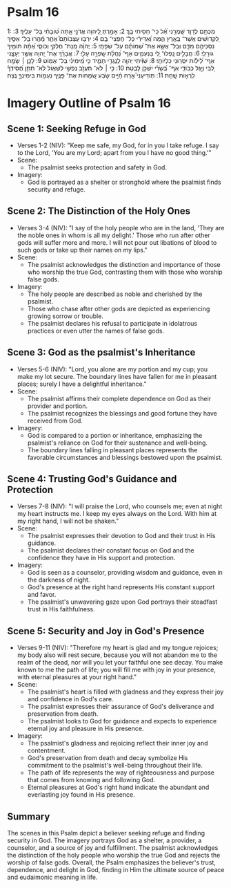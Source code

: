 # Psalm 16
1: מִכְתָּ֥ם לְדָוִ֑ד שָֽׁמְרֵ֥נִי אֵ֝֗ל כִּֽי־ חָסִ֥יתִי בָֽךְ׃
2: אָמַ֣רְתְּ לַֽ֭יהוָה אֲדֹנָ֣י אָ֑תָּה ט֝וֹבָתִ֗י בַּל־ עָלֶֽיךָ׃
3: לִ֭קְדוֹשִׁים אֲשֶׁר־ בָּאָ֣רֶץ הֵ֑מָּה וְ֝אַדִּירֵ֗י כָּל־ חֶפְצִי־ בָֽם׃
4: יִרְבּ֥וּ עַצְּבוֹתָם֮ אַחֵ֪ר מָ֫הָ֥רוּ בַּל־ אַסִּ֣יךְ נִסְכֵּיהֶ֣ם מִדָּ֑ם וּֽבַל־ אֶשָּׂ֥א אֶת־ שְׁ֝מוֹתָ֗ם עַל־ שְׂפָתָֽי׃
5: יְֽהוָ֗ה מְנָת־ חֶלְקִ֥י וְכוֹסִ֑י אַ֝תָּ֗ה תּוֹמִ֥יךְ גּוֹרָלִֽי׃
6: חֲבָלִ֣ים נָֽפְלוּ־ לִ֭י בַּנְּעִמִ֑ים אַף־ נַ֝חֲלָ֗ת שָֽׁפְרָ֥ה עָלֽ͏ָי׃
7: אֲבָרֵ֗ךְ אֶת־ יְ֭הוָה אֲשֶׁ֣ר יְעָצָ֑נִי אַף־ לֵ֝יל֗וֹת יִסְּר֥וּנִי כִלְיוֹתָֽי׃
8: שִׁוִּ֬יתִי יְהוָ֣ה לְנֶגְדִּ֣י תָמִ֑יד כִּ֥י מִֽ֝ימִינִ֗י בַּל־ אֶמּֽוֹט׃
9: לָכֵ֤ן ׀ שָׂמַ֣ח לִ֭בִּי וַיָּ֣גֶל כְּבוֹדִ֑י אַף־ בְּ֝שָׂרִ֗י יִשְׁכֹּ֥ן לָבֶֽטַח׃
10: כִּ֤י ׀ לֹא־ תַעֲזֹ֣ב נַפְשִׁ֣י לִשְׁא֑וֹל לֹֽא־ תִתֵּ֥ן חֲ֝סִידְךָ֗ לִרְא֥וֹת שָֽׁחַת׃
11: תּֽוֹדִיעֵנִי֮ אֹ֤רַח חַ֫יִּ֥ים שֹׂ֣בַע שְׂ֭מָחוֹת אֶת־ פָּנֶ֑יךָ נְעִמ֖וֹת בִּימִינְךָ֣ נֶֽצַח׃

# Imagery Outline of Psalm 16

## Scene 1: Seeking Refuge in God
- Verses 1-2 (NIV): "Keep me safe, my God, for in you I take refuge. I say to the Lord, 'You are my Lord; apart from you I have no good thing.'"
- Scene:
  - The psalmist seeks protection and safety in God.
- Imagery:
  - God is portrayed as a shelter or stronghold where the psalmist finds security and refuge.

## Scene 2: The Distinction of the Holy Ones
- Verses 3-4 (NIV): "I say of the holy people who are in the land, 'They are the noble ones in whom is all my delight.' Those who run after other gods will suffer more and more. I will not pour out libations of blood to such gods or take up their names on my lips."
- Scene:
  - The psalmist acknowledges the distinction and importance of those who worship the true God, contrasting them with those who worship false gods.
- Imagery:
  - The holy people are described as noble and cherished by the psalmist.
  - Those who chase after other gods are depicted as experiencing growing sorrow or trouble.
  - The psalmist declares his refusal to participate in idolatrous practices or even utter the names of false gods.

## Scene 3: God as the psalmist's Inheritance
- Verses 5-6 (NIV): "Lord, you alone are my portion and my cup; you make my lot secure. The boundary lines have fallen for me in pleasant places; surely I have a delightful inheritance."
- Scene:
  - The psalmist affirms their complete dependence on God as their provider and portion.
  - The psalmist recognizes the blessings and good fortune they have received from God.
- Imagery:
  - God is compared to a portion or inheritance, emphasizing the psalmist's reliance on God for their sustenance and well-being.
  - The boundary lines falling in pleasant places represents the favorable circumstances and blessings bestowed upon the psalmist.

## Scene 4: Trusting God's Guidance and Protection
- Verses 7-8 (NIV): "I will praise the Lord, who counsels me; even at night my heart instructs me. I keep my eyes always on the Lord. With him at my right hand, I will not be shaken."
- Scene:
  - The psalmist expresses their devotion to God and their trust in His guidance.
  - The psalmist declares their constant focus on God and the confidence they have in His support and protection.
- Imagery:
  - God is seen as a counselor, providing wisdom and guidance, even in the darkness of night.
  - God's presence at the right hand represents His constant support and favor.
  - The psalmist's unwavering gaze upon God portrays their steadfast trust in His faithfulness.

## Scene 5: Security and Joy in God's Presence
- Verses 9-11 (NIV): "Therefore my heart is glad and my tongue rejoices; my body also will rest secure, because you will not abandon me to the realm of the dead, nor will you let your faithful one see decay. You make known to me the path of life; you will fill me with joy in your presence, with eternal pleasures at your right hand."
- Scene:
  - The psalmist's heart is filled with gladness and they express their joy and confidence in God's care.
  - The psalmist expresses their assurance of God's deliverance and preservation from death.
  - The psalmist looks to God for guidance and expects to experience eternal joy and pleasure in His presence.
- Imagery:
  - The psalmist's gladness and rejoicing reflect their inner joy and contentment.
  - God's preservation from death and decay symbolize His commitment to the psalmist's well-being throughout their life.
  - The path of life represents the way of righteousness and purpose that comes from knowing and following God.
  - Eternal pleasures at God's right hand indicate the abundant and everlasting joy found in His presence.

## Summary

The scenes in this Psalm depict a believer seeking refuge and finding security in God. The imagery portrays God as a shelter, a provider, a counselor, and a source of joy and fulfillment. The psalmist acknowledges the distinction of the holy people who worship the true God and rejects the worship of false gods. Overall, the Psalm emphasizes the believer's trust, dependence, and delight in God, finding in Him the ultimate source of peace and eudaimonic meaning in life.